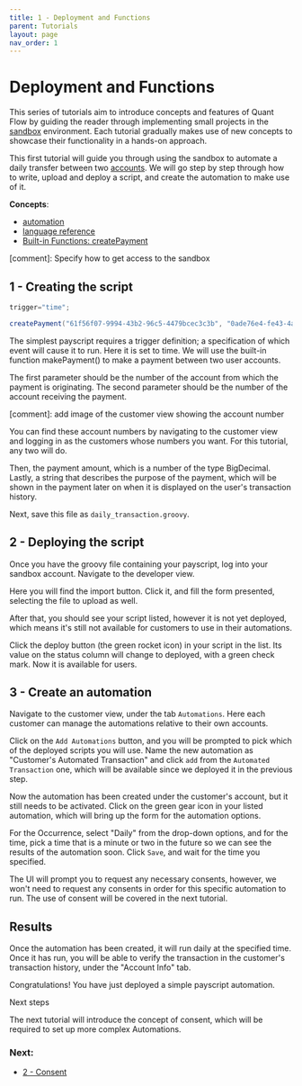 ```yaml
---
title: 1 - Deployment and Functions
parent: Tutorials
layout: page
nav_order: 1
---
```

# Deployment and Functions
This series of tutorials aim to introduce concepts and features of Quant Flow by guiding the reader through implementing small projects in the [sandbox] environment. Each tutorial gradually makes use of new concepts to showcase their functionality in a hands-on approach.

This first tutorial will guide you through using the sandbox to automate a daily transfer between two [accounts](). We will go step by step through how to write, upload and deploy a script, and create the automation to make use of it.

**Concepts**:

- [automation]()
- [language reference]()
- [Built-in Functions: createPayment]()

[comment]: Specify how to get access to the sandbox

## 1 - Creating the script
```groovy
trigger="time";

createPayment("61f56f07-9994-43b2-96c5-4479bcec3c3b", "0ade76e4-fe43-4a79-a88d-9dabfad3d5a1", 1.50, "Automated transaction.");
```

The simplest payscript requires a trigger definition; a specification of which event will cause it to run. Here it is set to time. We will use the built-in function makePayment() to make a payment between two user accounts.

The first parameter should be the number of the account from which the payment is originating. The second parameter should be the number of the account receiving the payment. 

[comment]: add image of the customer view showing the account number

You can find these account numbers by navigating to the customer view and logging in as the customers whose numbers you want. For this tutorial, any two will do.

Then, the payment amount, which is a number of the type BigDecimal. Lastly, a string that describes the purpose of the payment, which will be shown in the payment later on when it is displayed on the user's transaction history.

Next, save this file as `daily_transaction.groovy`.

## 2 - Deploying the script
Once you have the groovy file containing your payscript, log into your sandbox account. Navigate to the developer view.

Here you will find the import button. Click it, and fill the form presented, selecting the file to upload as well.

After that, you should see your script listed, however it is not yet deployed, which means it's still not available for customers to use in their automations. 

Click the deploy button (the green rocket icon) in your script in the list. Its value on the status column will change to deployed, with a green check mark. Now it is available for users.

## 3 - Create an automation
Navigate to the customer view, under the tab `Automations`. Here each customer can manage the automations relative to their own accounts.

Click on the `Add Automations` button, and you will be prompted to pick which of the deployed scripts you will use. Name the new automation as "Customer's Automated Transaction" and click `add` from the `Automated Transaction` one, which will be available since we deployed it in the previous step.

Now the automation has been created under the customer's account, but it still needs to be activated. Click on the green gear icon in your listed automation, which will bring up the form for the automation options.

For the Occurrence, select "Daily" from the drop-down options, and for the time, pick a time that is a minute or two in the future so we can see the results of the automation soon.
Click `Save`, and wait for the time you specified.

The UI will prompt you to request any necessary consents, however, we won't need to request any consents in order for this specific automation to run. The use of consent will be covered in the next tutorial.

## Results

Once the automation has been created, it will run daily at the specified time. Once it has run, you will be able to verify the transaction in the customer's transaction history, under the "Account Info" tab.

Congratulations! You have just deployed a simple payscript automation. 

Next steps

The next tutorial will introduce the concept of consent, which will be required to set up more complex Automations.


### Next:
- [2 - Consent]

[2 - Consent]: /docs/tutorials/tutorial2
[sandbox]: /docs/sandbox